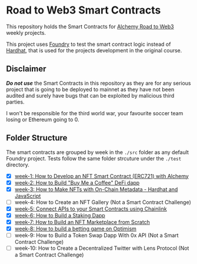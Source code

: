 # Road to Web3 Smart Contracts

This repository holds the Smart Contracts for [Alchemy Road to Web3](https://docs.alchemy.com/docs/welcome-to-the-road-to-web3) weekly projects.

This project uses [Foundry](https://github.com/foundry-rs/foundry) to test the smart contract logic instead of [Hardhat](https://github.com/NomicFoundation/hardhat), that is used for the projects development in the original course.

## Disclaimer

***Do not use*** the Smart Contracts in this repository as they are for any serious project that is going to be deployed to mainnet as they have not been audited and surely have bugs that can be exploited by malicious third parties.

I won't be responsible for the third world war, your favourite soccer team losing or Ethereum going to 0.

## Folder Structure

The smart contracts are grouped by week in the `./src` folder as any default Foundry project. Tests follow the same folder strcuture under the `./test` directory.

- [x] [week-1: How to Develop an NFT Smart Contract (ERC721) with Alchemy](./src/week-1/)
- [x] [week-2: How to Build "Buy Me a Coffee" DeFi dapp](./src/week-2/)
- [x] [week-3: How to Make NFTs with On-Chain Metadata - Hardhat and JavaScript](./src/week-3/)
- [ ] week-4: How to Create an NFT Gallery (Not a Smart Contract Challenge)
- [x] [week-5: Connect APIs to your Smart Contracts using Chainlink](./src/week-5/)
- [x] [week-6: How to Build a Staking Dapp](./src/week-6/)
- [x] [week-7: How to Build an NFT Marketplace from Scratch](./src/week-7/)
- [x] [week-8: How to build a betting game on Optimism](./src/week-8/)
- [ ] week-9: How to Build a Token Swap Dapp With 0x API (Not a Smart Contract Challenge)
- [ ] week-10: How to Create a Decentralized Twitter with Lens Protocol (Not a Smart Contract Challenge)
